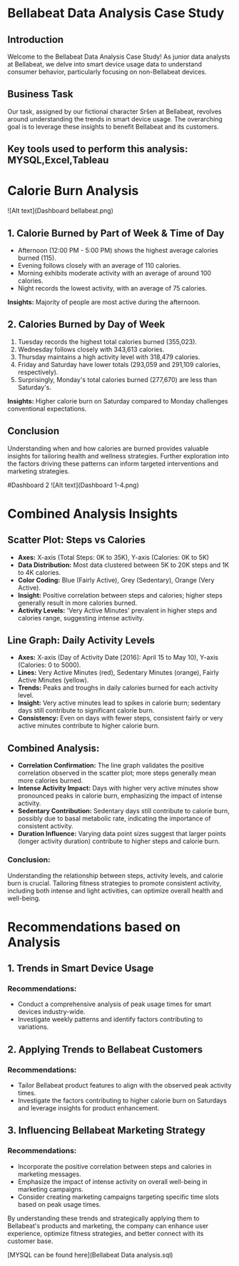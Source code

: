 # Bellabeat Data Analysis Case Study

## Introduction

Welcome to the Bellabeat Data Analysis Case Study! As junior data analysts at Bellabeat, we delve into smart device usage data to understand consumer behavior, particularly focusing on non-Bellabeat devices.

## Business Task

Our task, assigned by our fictional character Sršen at Bellabeat, revolves around understanding the trends in smart device usage. The overarching goal is to leverage these insights to benefit Bellabeat and its customers.

## Key tools used to perform this analysis: MYSQL,Excel,Tableau

# Calorie Burn Analysis
![Alt text](Dashboard bellabeat.png)

## 1. Calorie Burned by Part of Week & Time of Day

- Afternoon (12:00 PM - 5:00 PM) shows the highest average calories burned (115).
- Evening follows closely with an average of 110 calories.
- Morning exhibits moderate activity with an average of around 100 calories.
- Night records the lowest activity, with an average of 75 calories.

**Insights:** Majority of people are most active during the afternoon.

## 2. Calories Burned by Day of Week

1. Tuesday records the highest total calories burned (355,023).
2. Wednesday follows closely with 343,613 calories.
3. Thursday maintains a high activity level with 318,479 calories.
4. Friday and Saturday have lower totals (293,059 and 291,109 calories, respectively).
5. Surprisingly, Monday's total calories burned (277,670) are less than Saturday's.

**Insights:** Higher calorie burn on Saturday compared to Monday challenges conventional expectations.

## Conclusion
Understanding when and how calories are burned provides valuable insights for tailoring health and wellness strategies. Further exploration into the factors driving these patterns can inform targeted interventions and marketing strategies.

#Dashboard 2
![Alt text](Dashboard 1-4.png)

# Combined Analysis Insights

## Scatter Plot: Steps vs Calories

- **Axes:** X-axis (Total Steps: 0K to 35K), Y-axis (Calories: 0K to 5K)
- **Data Distribution:** Most data clustered between 5K to 20K steps and 1K to 4K calories.
- **Color Coding:** Blue (Fairly Active), Grey (Sedentary), Orange (Very Active).
- **Insight:** Positive correlation between steps and calories; higher steps generally result in more calories burned.
- **Activity Levels:** 'Very Active Minutes' prevalent in higher steps and calories range, suggesting intense activity.

## Line Graph: Daily Activity Levels

- **Axes:** X-axis (Day of Activity Date [2016]: April 15 to May 10), Y-axis (Calories: 0 to 5000).
- **Lines:** Very Active Minutes (red), Sedentary Minutes (orange), Fairly Active Minutes (yellow).
- **Trends:** Peaks and troughs in daily calories burned for each activity level.
- **Insight:** Very active minutes lead to spikes in calorie burn; sedentary days still contribute to significant calorie burn.
- **Consistency:** Even on days with fewer steps, consistent fairly or very active minutes contribute to higher calorie burn.

## Combined Analysis:

- **Correlation Confirmation:** The line graph validates the positive correlation observed in the scatter plot; more steps generally mean more calories burned.
- **Intense Activity Impact:** Days with higher very active minutes show pronounced peaks in calorie burn, emphasizing the impact of intense activity.
- **Sedentary Contribution:** Sedentary days still contribute to calorie burn, possibly due to basal metabolic rate, indicating the importance of consistent activity.
- **Duration Influence:** Varying data point sizes suggest that larger points (longer activity duration) contribute to higher steps and calorie burn.

### Conclusion:

Understanding the relationship between steps, activity levels, and calorie burn is crucial. Tailoring fitness strategies to promote consistent activity, including both intense and light activities, can optimize overall health and well-being.

# Recommendations based on Analysis

## 1. Trends in Smart Device Usage

### Recommendations:
- Conduct a comprehensive analysis of peak usage times for smart devices industry-wide.
- Investigate weekly patterns and identify factors contributing to variations.

## 2. Applying Trends to Bellabeat Customers

### Recommendations:
- Tailor Bellabeat product features to align with the observed peak activity times.
- Investigate the factors contributing to higher calorie burn on Saturdays and leverage insights for product enhancement.

## 3. Influencing Bellabeat Marketing Strategy

### Recommendations:
- Incorporate the positive correlation between steps and calories in marketing messages.
- Emphasize the impact of intense activity on overall well-being in marketing campaigns.
- Consider creating marketing campaigns targeting specific time slots based on peak usage times.

By understanding these trends and strategically applying them to Bellabeat's products and marketing, the company can enhance user experience, optimize fitness strategies, and better connect with its customer base.

[MYSQL can be found here](Bellabeat Data analysis.sql)


